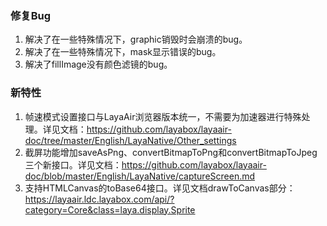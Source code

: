 
### 修复Bug
1. 解决了在一些特殊情况下，graphic销毁时会崩溃的bug。
2. 解决了在一些特殊情况下，mask显示错误的bug。
3. 解决了fillImage没有颜色滤镜的bug。

### 新特性
1. 帧速模式设置接口与LayaAir浏览器版本统一，不需要为加速器进行特殊处理。详见文档：https://github.com/layabox/layaair-doc/tree/master/English/LayaNative/Other_settings
2. 截屏功能增加saveAsPng、convertBitmapToPng和convertBitmapToJpeg三个新接口。详见文档：https://github.com/layabox/layaair-doc/blob/master/English/LayaNative/captureScreen.md
3. 支持HTMLCanvas的toBase64接口。详见文档drawToCanvas部分： https://layaair.ldc.layabox.com/api/?category=Core&class=laya.display.Sprite